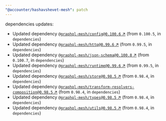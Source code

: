 ```yaml
---
"@accounter/hashavshevet-mesh": patch
---
```

dependencies updates:
  - Updated dependency [`@graphql-mesh/config@0.100.6` ↗︎](https://www.npmjs.com/package/@graphql-mesh/config/v/0.100.6) (from `0.100.5`, in `dependencies`)
  - Updated dependency [`@graphql-mesh/http@0.99.6` ↗︎](https://www.npmjs.com/package/@graphql-mesh/http/v/0.99.6) (from `0.99.5`, in `dependencies`)
  - Updated dependency [`@graphql-mesh/json-schema@0.100.8` ↗︎](https://www.npmjs.com/package/@graphql-mesh/json-schema/v/0.100.8) (from `0.100.7`, in `dependencies`)
  - Updated dependency [`@graphql-mesh/runtime@0.99.6` ↗︎](https://www.npmjs.com/package/@graphql-mesh/runtime/v/0.99.6) (from `0.99.5`, in `dependencies`)
  - Updated dependency [`@graphql-mesh/store@0.98.5` ↗︎](https://www.npmjs.com/package/@graphql-mesh/store/v/0.98.5) (from `0.98.4`, in `dependencies`)
  - Updated dependency [`@graphql-mesh/transform-resolvers-composition@0.98.5` ↗︎](https://www.npmjs.com/package/@graphql-mesh/transform-resolvers-composition/v/0.98.5) (from `0.98.4`, in `dependencies`)
  - Updated dependency [`@graphql-mesh/types@0.98.5` ↗︎](https://www.npmjs.com/package/@graphql-mesh/types/v/0.98.5) (from `0.98.4`, in `dependencies`)
  - Updated dependency [`@graphql-mesh/utils@0.98.5` ↗︎](https://www.npmjs.com/package/@graphql-mesh/utils/v/0.98.5) (from `0.98.4`, in `dependencies`)
